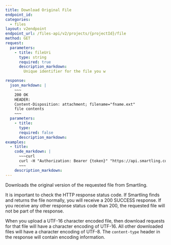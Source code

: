 ```yaml
---
title: Download Original File
endpoint_id:
categories:
  - files
layout: v2endpoint
endpoint_url: /files-api/v2/projects/{projectId}/file
method: GET
request:
  parameters:
    - title: fileUri
      type: string
      required: true
      description_markdown:
        Unique identifier for the file you w

response:
  json_markdown: |
    ~~~
    200 OK
    HEADER:
    Content-Disposition: attachment; filename="fname.ext"
    file contents
    ~~~
  parameters:
    - title:
      type:
      required: false
      description_markdown:
examples:
  - title:
    code_markdown: |
      ~~~curl
      curl -H "Authorization: Bearer {token}" "https://api.smartling.com/files-api/v2/projects/{projectId}/file?fileUri={your-file-URI}"
      ~~~
    description_markdown:
---
```


Downloads the original version of the requested file from Smartling.

It is important to check the HTTP response status code. If Smartling finds and returns the file normally, you will receive a 200 SUCCESS response. If you receive any other response status code than 200, the requested file will not be part of the response.

When you upload a UTF-16 character encoded file, then download requests for that file will have a character encoding of UTF-16. All other downloaded files will have a character encoding of UTF-8. The `content-type` header in the response will contain encoding information.